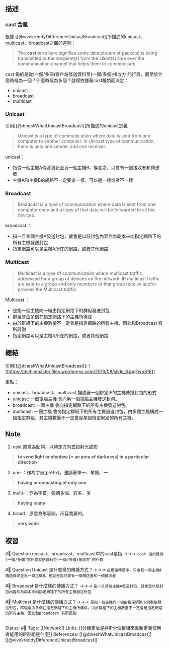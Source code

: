 
## 描述

### cast 含義
根據 [[@vivekreddyDifferenceUnicastBroadcast]]所描述的unicast、multicast、broadcast之間的差別：

> The **cast** term here signifies some data(stream of packets) is being transmitted to the recipient(s) from the client(s) side over the communication channel that helps them to communicate.

cast 指的是從(一個/多個)客戶端發送資料至(一個/多個)接收方 的行爲，而至於什麼時候為一個？什麼時候為多個？就得依據著cast種類而決定：
- unicast
- broadcast
- multicast


### Unicast 
引用[[@dineshWhatUnicastBroadcast]]所描述的unicast定義


> Unicast is a type of communication where data is sent from one computer to another computer. In Unicast type of communication, there is only one sender, and one receiver.

unicast：
- 指從一個主機A傳遞資訊至另一個主機B，換言之，只會有一個接收者和傳送者
- 主機A和主機B的網路不一定要求一樣，可以是一樣或者不一樣

### Broadcast
> Broadcast is a type of communication where data is sent from one computer once and a copy of that data will be forwarded to all the devices.  


broadcast ：
- 指一旦某個主機A發送封包，就會是以該封包內容作為副本來向指定網路下的所有主機發送封包
- 指定網路可以是主機A所在的網路，或者其他網路

###  Multicast
> Multicast is a type of communication where multicast traffic addressed for a group of devices on the network. IP multicast traffic are sent to a group and only members of that group receive and/or process the Multicast traffic.

Multicast ：
- 是指一個主機向一組由指定網路下的群組發送封包
- 群組會由多個在指定網路下的主機所構成
- 由於群組下的主機數量不一定會是指定網路的所有主機，因此和Broadcast 有所區別
- 指定網路可以是主機A所在的網路，或者其他網路

## 總結
引用[[@dineshWhatUnicastBroadcast]]: 
![[https://techiemaster.files.wordpress.com/2016/08/slide_6.jpg?w=816]]

重點：
- unicast、broadcast、multicast 描述著一個綁定IP的主機傳播封包的形式
- unicast: 一個電腦主機 會向另一個電腦主機發送封包。
- broadcast: 一個主機 會向指定網路下的所有主機發送封包。
- multicast: 一個主機 會向指定群組下的所有主機發送封包，由多個主機構成一個指定群組，其主機數量不一定會是某個特定網路的所有主機。

## Note 

1. cast 原意為動詞，以特定方向去投射光或影
> **to send light or shadow (= an area of darkness) in a particular direction**


2. uni- ：作為字首(prefix)，強調著單一、單獨、一
> **having or consisting of only one**


3. multi-：作為字首，強調多個、許多、多
>**having many**

4. broad：原意為形容詞，形容寬廣的。
> **very wide**

## 複習

#🧠 Question unicast、broadcast、multicast中的cast是指 ->->-> `cast 指的是從(一個/多個)客戶端發送資料至(一個/多個)接收方 的行爲`
<!--SR:!2023-01-14,145,250-->

#🧠 Question Unicast 是什麼樣的傳播方式？->->-> `在網路傳遞中，只會有一個主機A傳遞資訊至另一個主機B，也就是說只會有一個傳送者和一個接收者`
<!--SR:!2023-10-22,313,250-->


#🧠 Broadcast 是什麼樣的傳播方式？ ->->-> `指一旦某個主機A發送封包，就會是以該封包內容作為副本來向指定網路下的所有主機發送封包`
<!--SR:!2023-04-09,179,230-->


#🧠 Multicast  是什麼樣的傳播方式？->->-> `是指一個主機向一組由指定網路下的群組發送封包，群組會由多個在指定網路下的主機所構成，由於群組下的主機數量不一定會是指定網路的所有主機，因此和Broadcast 有所區別`
<!--SR:!2022-12-25,133,250-->

---
Status: #🌱 
Tags:
[[Network]]
Links:
[[分類定址是將IP分個群組來重新定義使用者能用的IP群組是什麼]]
References:
[[@dineshWhatUnicastBroadcast]]
[[@vivekreddyDifferenceUnicastBroadcast]]
